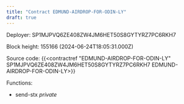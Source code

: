 ```yaml
---
title: "Contract EDMUND-AIRDROP-FOR-ODIN-LY"
draft: true
---
```

Deployer: SP1MJPVQ6ZE408ZW4JM6HET50S8GYTYRZ7PC6RKH7


 



Block height: 155166 (2024-06-24T18:05:31.000Z)

Source code: {{<contractref "EDMUND-AIRDROP-FOR-ODIN-LY" SP1MJPVQ6ZE408ZW4JM6HET50S8GYTYRZ7PC6RKH7 EDMUND-AIRDROP-FOR-ODIN-LY>}}

Functions:

* send-stx _private_
